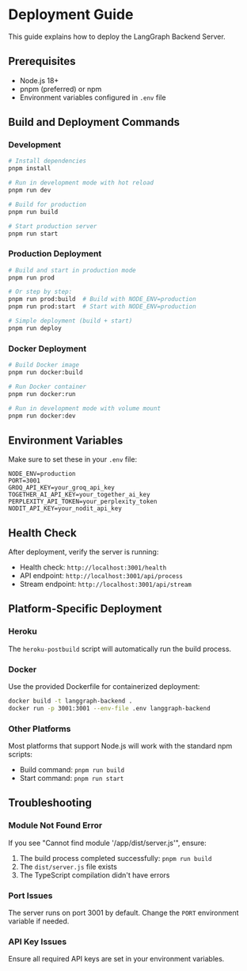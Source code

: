 # Deployment Guide

This guide explains how to deploy the LangGraph Backend Server.

## Prerequisites

- Node.js 18+ 
- pnpm (preferred) or npm
- Environment variables configured in `.env` file

## Build and Deployment Commands

### Development
```bash
# Install dependencies
pnpm install

# Run in development mode with hot reload
pnpm run dev

# Build for production
pnpm run build

# Start production server
pnpm run start
```

### Production Deployment
```bash
# Build and start in production mode
pnpm run prod

# Or step by step:
pnpm run prod:build  # Build with NODE_ENV=production
pnpm run prod:start  # Start with NODE_ENV=production

# Simple deployment (build + start)
pnpm run deploy
```

### Docker Deployment
```bash
# Build Docker image
pnpm run docker:build

# Run Docker container
pnpm run docker:run

# Run in development mode with volume mount
pnpm run docker:dev
```

## Environment Variables

Make sure to set these in your `.env` file:

```env
NODE_ENV=production
PORT=3001
GROQ_API_KEY=your_groq_api_key
TOGETHER_AI_API_KEY=your_together_ai_key
PERPLEXITY_API_TOKEN=your_perplexity_token
NODIT_API_KEY=your_nodit_api_key
```

## Health Check

After deployment, verify the server is running:
- Health check: `http://localhost:3001/health`
- API endpoint: `http://localhost:3001/api/process`
- Stream endpoint: `http://localhost:3001/api/stream`

## Platform-Specific Deployment

### Heroku
The `heroku-postbuild` script will automatically run the build process.

### Docker
Use the provided Dockerfile for containerized deployment:
```bash
docker build -t langgraph-backend .
docker run -p 3001:3001 --env-file .env langgraph-backend
```

### Other Platforms
Most platforms that support Node.js will work with the standard npm scripts:
- Build command: `pnpm run build`
- Start command: `pnpm run start`

## Troubleshooting

### Module Not Found Error
If you see "Cannot find module '/app/dist/server.js'", ensure:
1. The build process completed successfully: `pnpm run build`
2. The `dist/server.js` file exists
3. The TypeScript compilation didn't have errors

### Port Issues
The server runs on port 3001 by default. Change the `PORT` environment variable if needed.

### API Key Issues
Ensure all required API keys are set in your environment variables.
